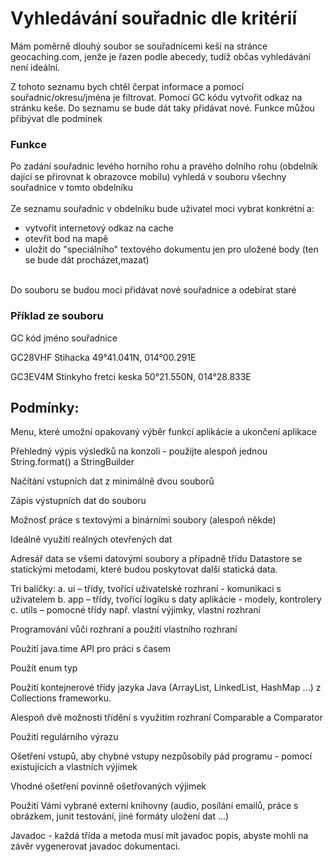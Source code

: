 # Vyhledávání souřadnic dle kritérií
Mám poměrně dlouhý soubor se souřadnicemi keší na stránce geocaching.com, jenže je řazen podle abecedy, tudíž občas vyhledávání není ideální.

Z tohoto seznamu bych chtěl čerpat informace a pomocí souřadnic/okresu/jména je filtrovat. Pomocí GC kódu vytvořit odkaz na stránku keše. Do seznamu se bude dát taky přidávat nové. Funkce můžou přibývat dle podmínek

### Funkce
Po zadání souřadnic levého horního rohu a pravého dolního rohu (obdelník dající se přirovnat k obrazovce mobilu) vyhledá v souboru všechny souřadnice v tomto obdelníku<br><br>
Ze seznamu souřadnic v obdelníku bude uživatel moci vybrat konkrétní a:   
* vytvořit internetový odkaz na cache<br>
* otevřít bod na mapě<br>
* uložit do "speciálního" textového dokumentu jen pro uložené body (ten se bude dát procházet,mazat)<br><br>

Do souboru se budou moci přidávat nové souřadnice a odebírat staré

### Příklad ze souboru
GC kód jméno souřadnice

GC28VHF Stihacka 49°41.041N, 014°00.291E

GC3EV4M Stinkyho fretci keska 50°21.550N, 014°28.833E

## Podmínky:
Menu, které umožní opakovaný výběr funkcí aplikácie a ukončení aplikace

Přehledný výpis výsledků na konzoli - použijte alespoň jednou String.format() a StringBuilder

Načítání vstupních dat z minimálně dvou souborů

Zápis výstupních dat do souboru

Možnosť práce s textovými a binárními soubory (alespoň někde)

Ideálně využití reálných otevřených dat

Adresář data se všemi datovými soubory a případně třídu Datastore se statickými metodami, které budou poskytovat další statická data.

Tri balíčky: a. ui – třídy, tvořící uživatelské rozhraní - komunikaci s uživatelem b. app – třídy, tvořící logiku s daty aplikácie - modely, kontrolery c. utils – pomocné třídy např. vlastní výjimky, vlastní rozhraní

Programování vůči rozhraní a použití vlastního rozhraní

Použití java.time API pro práci s časem

Použít enum typ

Použití kontejnerové třídy jazyka Java (ArrayList, LinkedList, HashMap ...) z Collections frameworku.

Alespoň dvě možnosti třídění s využitím rozhraní Comparable a Comparator

Použití regulárního výrazu

Ošetření vstupů, aby chybné vstupy nezpůsobily pád programu - pomocí existujících a vlastních výjimek

Vhodné ošetření povinně ošetřovaných výjimek

Použití Vámi vybrané externí knihovny (audio, posílání emailů, práce s obrázkem, junit testování, jiné formáty uložení dat ...)

Javadoc - každá třída a metoda musí mít javadoc popis, abyste mohli na závěr vygenerovat javadoc dokumentaci.
